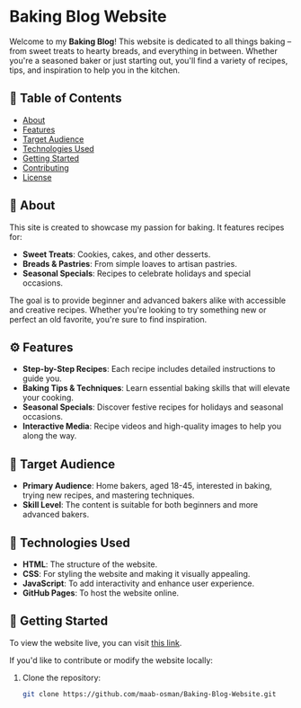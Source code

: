 # Baking Blog Website

Welcome to my **Baking Blog**! This website is dedicated to all things baking – from sweet treats to hearty breads, and everything in between. Whether you're a seasoned baker or just starting out, you'll find a variety of recipes, tips, and inspiration to help you in the kitchen.

## 🥖 Table of Contents
- [About](#about)
- [Features](#features)
- [Target Audience](#target-audience)
- [Technologies Used](#technologies-used)
- [Getting Started](#getting-started)
- [Contributing](#contributing)
- [License](#license)

## 📖 About
This site is created to showcase my passion for baking. It features recipes for:
- **Sweet Treats**: Cookies, cakes, and other desserts.
- **Breads & Pastries**: From simple loaves to artisan pastries.
- **Seasonal Specials**: Recipes to celebrate holidays and special occasions.

The goal is to provide beginner and advanced bakers alike with accessible and creative recipes. Whether you're looking to try something new or perfect an old favorite, you're sure to find inspiration.

## ⚙️ Features
- **Step-by-Step Recipes**: Each recipe includes detailed instructions to guide you.
- **Baking Tips & Techniques**: Learn essential baking skills that will elevate your cooking.
- **Seasonal Specials**: Discover festive recipes for holidays and seasonal occasions.
- **Interactive Media**: Recipe videos and high-quality images to help you along the way.

## 🎯 Target Audience
- **Primary Audience**: Home bakers, aged 18-45, interested in baking, trying new recipes, and mastering techniques.
- **Skill Level**: The content is suitable for both beginners and more advanced bakers.

## 🔧 Technologies Used
- **HTML**: The structure of the website.
- **CSS**: For styling the website and making it visually appealing.
- **JavaScript**: To add interactivity and enhance user experience.
- **GitHub Pages**: To host the website online.

## 🚀 Getting Started
To view the website live, you can visit [this link](https://maab-osman.github.io/Baking-Blog-Website/index.html).

If you'd like to contribute or modify the website locally:
1. Clone the repository:  
   ```bash
   git clone https://github.com/maab-osman/Baking-Blog-Website.git
